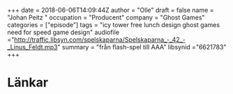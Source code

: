 +++
date = 2018-06-06T14:09:44Z
author = "Olle"
draft = false
name = "Johan Peitz "
occupation = "Producent"
company = "Ghost Games"
categories = ["episode"]
tags = "icy tower free lunch design ghost games need for speed game
design"
audiofile ="http://traffic.libsyn.com/spelskaparna/Spelskaparna_-_42_-_Linus_Feldt.mp3"
summary = "från flash-spel till AAA"
libsynid ="6621783"
+++

# Länkar
